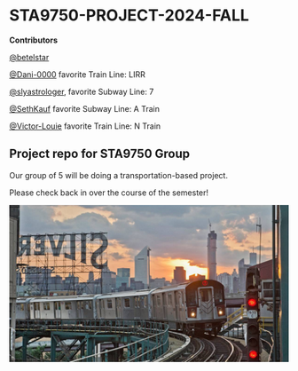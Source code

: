 # STA9750-PROJECT-2024-FALL

**Contributors**

[@betelstar](https://github.com/betelstar)

[@Dani-0000](https://github.com/Dani-0000) favorite Train Line: LIRR

[@slyastrologer](https://github.com/slyastrologer), favorite Subway Line: 7

[@SethKauf](https://github.com/SethKauf) favorite Subway Line: A Train

[@Victor-Louie](https://github.com/Victor-Louie) favorite Train Line: N Train


## Project repo for STA9750 Group

Our group of 5 will be doing a transportation-based project.

Please check back in over the course of the semester!

![](images/nyc_silvercup_7_train.jpeg)

